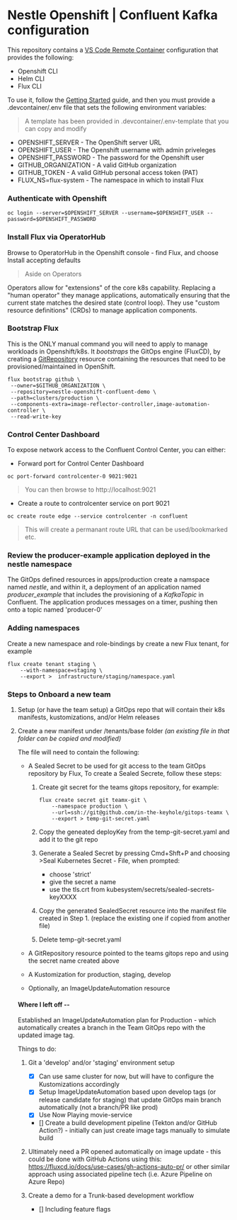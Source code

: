 # Nestle Openshift | Confluent Kafka configuration

This repository contains a [VS Code Remote Container](https://code.visualstudio.com/docs/remote/containers) configuration that provides the following:

* Openshift CLI
* Helm CLI
* Flux CLI

To use it, follow the [Getting Started](https://code.visualstudio.com/docs/remote/containers#_getting-started) guide, and then you must provide a .devcontainer/.env file that sets the following environment variables:
> A template has been provided in .devcontainer/.env-template that you can copy and modify
* OPENSHIFT_SERVER - The OpenShift server URL 
* OPENSHIFT_USER - The Openshift username with admin priveleges
* OPENSHIFT_PASSWORD - The password for the Openshift user
* GITHUB_ORGANIZATION - A valid GitHub organization
* GITHUB_TOKEN - A valid GitHub personal access token (PAT)
* FLUX_NS=flux-system - The namespace in which to install Flux

### Authenticate with Openshift
```
oc login --server=$OPENSHIFT_SERVER --username=$OPENSHIFT_USER --password=$OPENSHIFT_PASSWORD
```

### Install Flux via OperatorHub
Browse to OperatorHub in the Openshift console - find Flux, and choose Install accepting defaults

> Aside on Operators

Operators allow for "extensions" of the core k8s capability.
Replacing a "human operator" they manage applications, automatically ensuring that the current state matches the desired state (control loop).
They use "custom resource definitions" (CRDs) to manage application components.

### Bootstrap Flux
This is the ONLY manual command you will need to apply to manage workloads in Openshift/k8s.  It *bootstraps* the GitOps engine (FluxCD), by creating a [GitRepository](https://fluxcd.io/docs/components/source/gitrepositories/) resource containing the resources that need to be provisioned/maintained in OpenShift.

```
flux bootstrap github \
 --owner=$GITHUB_ORGANIZATION \
 --repository=nestle-openshift-confluent-demo \
 --path=clusters/production \
 --components-extra=image-reflector-controller,image-automation-controller \
 --read-write-key
```

### Control Center Dashboard

To expose network access to the Confluent Control Center, you can either:

* Forward port for Control Center Dashboard
```
oc port-forward controlcenter-0 9021:9021
```
> You can then browse to http://localhost:9021

* Create a route to controlcenter service on port 9021
```
oc create route edge --service controlcenter -n confluent
```
> This will create a permanant route URL that can be used/bookmarked etc.

### Review the producer-example application deployed in the nestle namespace
The GitOps defined resources in apps/production create a namspace named *nestle*, and within it, a deployment of an application named *producer_example* that includes the provisioning of a *KafkaTopic* in Confluent. The application produces messages on a timer, pushing then onto a topic named 'producer-0'


### Adding namespaces

Create a new namespace and role-bindings by create a new Flux tenant, for example

```
flux create tenant staging \
    --with-namespace=staging \
    --export >  infrastructure/staging/namespace.yaml
```

### Steps to Onboard a new team

1. Setup (or have the team setup) a GitOps repo that will contain their k8s manifests, kustomizations, and/or Helm releases

2. Create a new manifest under /tenants/base folder _(an existing file in that folder can be copied and modified)_

    The file will need to contain the following:

    - A Sealed Secret to be used for git access to the team GitOps repository by Flux, To create a Sealed Secrete, follow these steps:
    
        1. Create git secret for the teams gitops repository, for example:
            ```
            flux create secret git teamx-git \
                --namespace production \
                --url=ssh://git@github.com/in-the-keyhole/gitops-teamx \
                --export > temp-git-secret.yaml
            ```
    
        2. Copy the geneated deployKey from the temp-git-secret.yaml and add it to the git repo

        3. Generate a Sealed Secret by pressing Cmd+Shft+P and choosing >Seal Kubernetes Secret - File, when prompted:

            - choose 'strict'
            - give the secret a name
            - use the tls.crt from kubesystem/secrets/sealed-secrets-keyXXXX

        4. Copy the generated SealedSecret resource into the manifest file created in Step 1. (replace the existing one if copied from another file)
    
        5. Delete temp-git-secret.yaml

    - A GitRepository resource pointed to the teams gitops repo and using the secret name created above

    - A Kustomization for production, staging, develop

    - Optionally, an ImageUpdateAutomation resource



    #### Where I left off --

    Established an ImageUpdateAutomation plan for Production - which automatically creates a branch in the Team GitOps repo with the updated image tag.

    Things to do:

    1. Git a 'develop' and/or 'staging' environment setup
        - [x] Can use same cluster for now, but will have to configure the Kustomizations accordingly 
        - [x] Setup ImageUpdateAutomation based upon develop tags (or release candidate for staging) that update GitOps main branch automatically (not a branch/PR like prod)
        - [x] Use Now Playing movie-service 
        - [] Create a build development pipeline (Tekton and/or GitHub Action?) - initially can just create image tags manually to simulate build

    2. Ultimately need a PR opened automatically on image update - this could be done with GitHub Actions using this: https://fluxcd.io/docs/use-cases/gh-actions-auto-pr/
        or other similar approach using associated pipeline tech (i.e. Azure Pipeline on Azure Repo)

    3. Create a demo for a Trunk-based development workflow
        - [] Including feature flags
